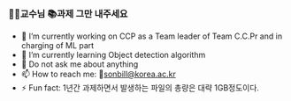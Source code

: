 ### 👨‍🏫교수님 📚과제 그만 내주세요

- 🔭 I’m currently working on CCP as a Team leader of Team C.C.Pr and in charging of ML part
- 🌱 I’m currently learning Object detection algorithm
- 💬 Do not ask me about anything
- 📫 How to reach me: 📧sonbill@korea.ac.kr
- ⚡ Fun fact: 1년간 과제하면서 발생하는 파일의 총량은 대략 1GB정도이다.

<!--
**BrawnyClover/BrawnyClover** is a ✨ _special_ ✨ repository because its `README.md` (this file) appears on your GitHub profile.

Here are some ideas to get you started:

- 🔭 I’m currently working on ...
- 🌱 I’m currently learning ...
- 👯 I’m looking to collaborate on ...
- 🤔 I’m looking for help with ...
- 💬 Ask me about ...
- 📫 How to reach me: ...
- 😄 Pronouns: ...
- ⚡ Fun fact: ...
-->
